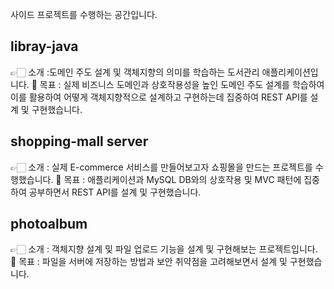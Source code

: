 사이드 프로젝트를 수행하는 공간입니다.

## libray-java
👉🏻 소개 :도메인 주도 설계 및 객체지향의 의미를 학습하는 도서관리 애플리케이션입니다.
🎯 목표 : 실제 비즈니스 도메인과 상호작용성을 높인 도메인 주도 설계를 학습하여 이를 활용하여 어떻게 객체지향적으로 설계하고 구현하는데 집중하여 REST API를 설계 및 구현했습니다.

## shopping-mall server
👉🏻 소개 : 실제 E-commerce 서비스를 만들어보고자 쇼핑몰을 만드는 프로젝트를 수행했습니다.
🎯 목표 : 애플리케이션과 MySQL DB와의 상호작용 및 MVC 패턴에 집중하여 공부하면서 REST API를 설계 및 구현했습니다.

## photoalbum
👉🏻 소개 : 객체지향 설계 및 파일 업로드 기능을 설계 및 구현해보는 프로젝트입니다.
🎯 목표 : 파일을 서버에 저장하는 방법과 보안 취약점을 고려해보면서 설계 및 구현했습니다.
